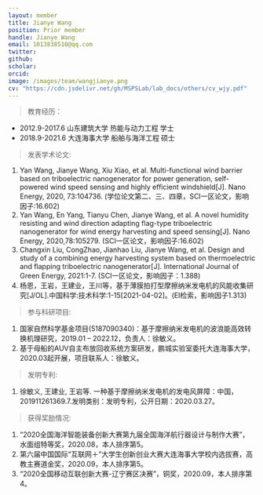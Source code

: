 ```yaml
---
layout: member
title: Jianye Wang
position: Prior member
handle: Jianye Wang
email: 1013838510@qq.com
twitter: 
github: 
scholar:
orcid: 
image: /images/team/wangjianye.png
cv: "https://cdn.jsdelivr.net/gh/MSPSLab/lab_docs/others/cv_wjy.pdf"
---
```


> 教育经历：

- 2012.9-2017.6 山东建筑大学 热能与动力工程 学士
- 2018.9-2021.6 大连海事大学 船舶与海洋工程 硕士


> 发表学术论文:

1. Yan Wang, Jianye Wang, Xiu Xiao, et al. Multi-functional wind barrier based on triboelectric nanogenerator for power generation, self-powered wind speed sensing and highly efficient windshield[J]. Nano Energy, 2020, 73:104736. (学位论文第二、三、四章，SCI一区论文，影响因子:16.602)
2. Yan Wang, En Yang, Tianyu Chen, Jianye Wang, et al. A novel humidity resisting and wind direction adapting flag-type triboelectric nanogenerator for wind energy harvesting and speed sensing[J]. Nano Energy, 2020,78:105279. (SCI一区论文，影响因子:16.602)
3. Changxin Liu, CongZhao, Jianhao Liu, Jianye Wang, et al. Design and study of a combining energy harvesting system based on thermoelectric and flapping triboelectric nanogenerator[J]. International Journal of Green Energy, 2021:1-7. (SCI一区论文，影响因子：1.388)
4. 杨恩，王岩，王建业，王川等，基于薄膜拍打型摩擦纳米发电机的风能收集研究[J/OL].中国科学:技术科学:1-15[2021-04-02]。(EI检索，影响因子1.313)

> 参与科研项目:

1. 国家自然科学基金项目(5187090340)：基于摩擦纳米发电机的波浪能高效转换机理研究，2019.01 – 2022.12，负责人：徐敏义。
2. 基于母船的AUV自主布放回收系统方案研发，鹏城实验室委托大连海事大学，2020.03起开展，项目联系人：徐敏义。

> 发明专利:

1. 徐敏义, 王建业, 王岩等. 一种基于摩擦纳米发电机的发电风屏障：中国，201911261369.7.发明类别：发明专利，公开日期：2020.03.27。

> 获得奖励情况:

1. “2020全国海洋智能装备创新大赛第九届全国海洋航行器设计与制作大赛”，水面组特等奖，2020.08，本人排序第5。
2. 第六届中国国际“互联网＋”大学生创新创业大赛大连海事大学校内选拔赛，高教主赛道金奖，2020.09，本人排序第5。
3. “2020全国移动互联创新大赛-辽宁赛区决赛”，铜奖，2020.09，本人排序第4。
